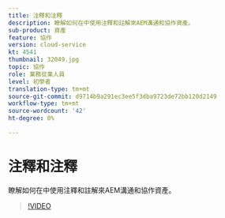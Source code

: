 ```yaml
---
title: 注釋和注釋
description: 瞭解如何在中使用注釋和註解來AEM溝通和協作資產。
sub-product: 資產
feature: 協作
version: cloud-service
kt: 4541
thumbnail: 32049.jpg
topic: 協作
role: 業務從業人員
level: 初學者
translation-type: tm+mt
source-git-commit: d9714b9a291ec3ee5f3dba9723de72bb120d2149
workflow-type: tm+mt
source-wordcount: '42'
ht-degree: 0%

---
```



# 注釋和注釋

瞭解如何在中使用注釋和註解來AEM溝通和協作資產。

>[!VIDEO](https://video.tv.adobe.com/v/32049/?quality=12&learn=on&hidetitle=true)
